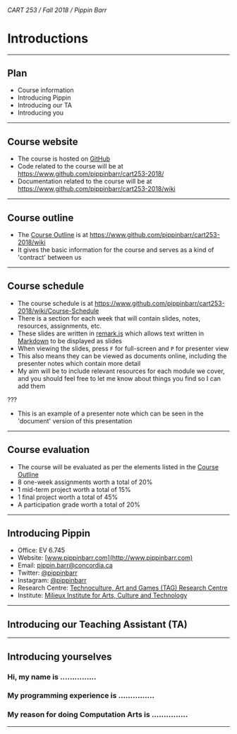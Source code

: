 ###### CART 253 / Fall 2018 / Pippin Barr

# Introductions

---

## Plan

- Course information
- Introducing Pippin
- Introducing our TA
- Introducing you

---

## Course website

- The course is hosted on [GitHub](https://www.github.com/)
- Code related to the course will be at https://www.github.com/pippinbarr/cart253-2018/
- Documentation related to the course will be at https://www.github.com/pippinbarr/cart253-2018/wiki

---

## Course outline

- The [Course Outline](https://www.github.com/pippinbarr/cart253-2018/wiki/Course-Outline) is at https://www.github.com/pippinbarr/cart253-2018/wiki
- It gives the basic information for the course and serves as a kind of 'contract' between us

---

## Course schedule

- The course schedule is at https://www.github.com/pippinbarr/cart253-2018/wiki/Course-Schedule
- There is a section for each week that will contain slides, notes, resources, assignments, etc.
- These slides are written in [remark.js](https://github.com/gnab/remark) which allows text written in [Markdown](https://github.com/adam-p/markdown-here/wiki/Markdown-Cheatsheet) to be displayed as slides
- When viewing the slides, press `F` for full-screen and `P` for presenter view
- This also means they can be viewed as documents online, including the presenter notes which contain more detail
- My aim will be to include relevant resources for each module we cover, and you should feel free to let me know about things you find so I can add them

???

- This is an example of a presenter note which can be seen in the 'document' version of this presentation

---

## Course evaluation

- The course will be evaluated as per the elements listed in the [Course Outline](https://www.github.com/pippinbarr/cart253-2018/wiki/Course-Outline#Evaluation)
- 8 one-week assignments worth a total of 20%
- 1 mid-term project worth a total of 15%
- 1 final project worth a total of 45%
- A participation grade worth a total of 20%

---

## Introducing Pippin

- Office: EV 6.745
- Website: [www.pippinbarr.com](http://www.pippinbarr.com)
- Email: [pippin.barr@concordia.ca](mailto:pippin.barr@concordia.ca)
- Twitter: [@pippinbarr](http://www.twitter.com/pippinbarr)
- Instagram: [@pippinbarr](http://www.instagram.com/pippinbarr)
- Research Centre: [Technoculture, Art and Games (TAG) Research Centre](http://tag.hexagram.ca)
- Institute: [Milieux Institute for Arts, Culture and Technology](http://milieux.concordia.ca)

---

## Introducing our Teaching Assistant (TA)

---

## Introducing yourselves

### Hi, my name is ...............

### My programming experience is ...............

### My reason for doing Computation Arts is ...............

---
